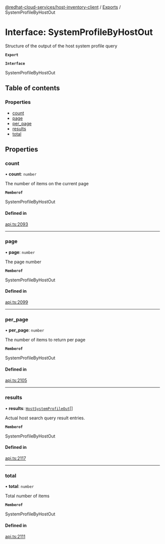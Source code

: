 [@redhat-cloud-services/host-inventory-client](../README.md) / [Exports](../modules.md) / SystemProfileByHostOut

# Interface: SystemProfileByHostOut

Structure of the output of the host system profile query

**`Export`**

**`Interface`**

SystemProfileByHostOut

## Table of contents

### Properties

- [count](SystemProfileByHostOut.md#count)
- [page](SystemProfileByHostOut.md#page)
- [per\_page](SystemProfileByHostOut.md#per_page)
- [results](SystemProfileByHostOut.md#results)
- [total](SystemProfileByHostOut.md#total)

## Properties

### count

• **count**: `number`

The number of items on the current page

**`Memberof`**

SystemProfileByHostOut

#### Defined in

[api.ts:2093](https://github.com/RedHatInsights/javascript-clients/blob/master/packages/host-inventory/api.ts#L2093)

___

### page

• **page**: `number`

The page number

**`Memberof`**

SystemProfileByHostOut

#### Defined in

[api.ts:2099](https://github.com/RedHatInsights/javascript-clients/blob/master/packages/host-inventory/api.ts#L2099)

___

### per\_page

• **per\_page**: `number`

The number of items to return per page

**`Memberof`**

SystemProfileByHostOut

#### Defined in

[api.ts:2105](https://github.com/RedHatInsights/javascript-clients/blob/master/packages/host-inventory/api.ts#L2105)

___

### results

• **results**: [`HostSystemProfileOut`](HostSystemProfileOut.md)[]

Actual host search query result entries.

**`Memberof`**

SystemProfileByHostOut

#### Defined in

[api.ts:2117](https://github.com/RedHatInsights/javascript-clients/blob/master/packages/host-inventory/api.ts#L2117)

___

### total

• **total**: `number`

Total number of items

**`Memberof`**

SystemProfileByHostOut

#### Defined in

[api.ts:2111](https://github.com/RedHatInsights/javascript-clients/blob/master/packages/host-inventory/api.ts#L2111)
